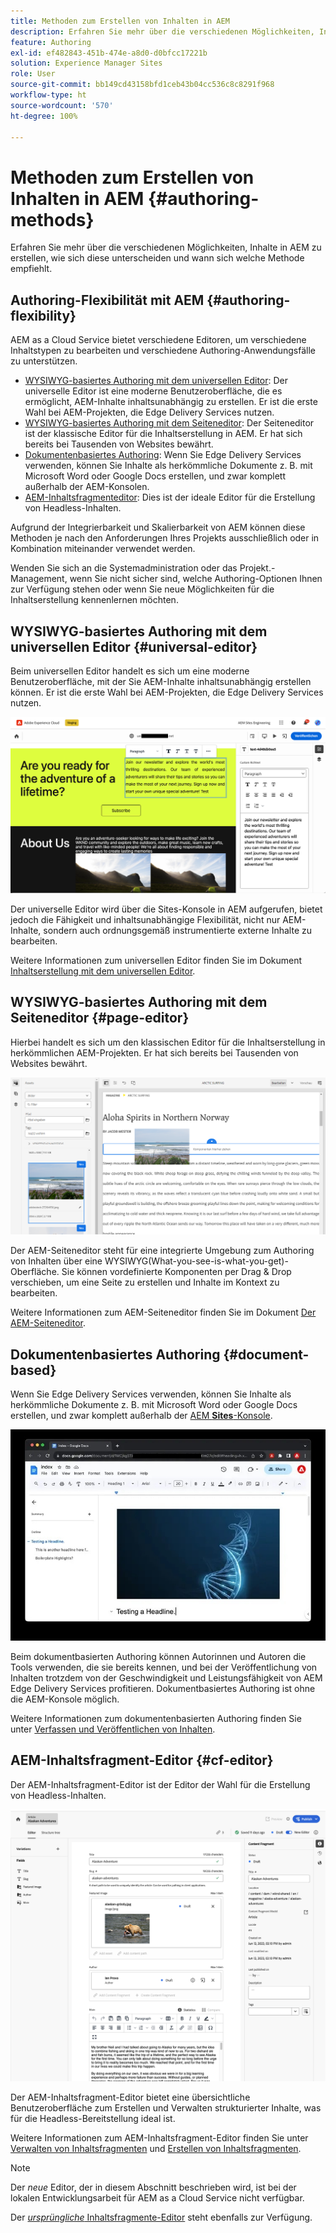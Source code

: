 ```yaml
---
title: Methoden zum Erstellen von Inhalten in AEM
description: Erfahren Sie mehr über die verschiedenen Möglichkeiten, Inhalte in AEM zu erstellen, und wie sich diese unterscheiden.
feature: Authoring
exl-id: ef482843-451b-474e-a8d0-d0bfcc17221b
solution: Experience Manager Sites
role: User
source-git-commit: bb149cd43158bfd1ceb43b04cc536c8c8291f968
workflow-type: ht
source-wordcount: '570'
ht-degree: 100%

---
```


# Methoden zum Erstellen von Inhalten in AEM {#authoring-methods}

Erfahren Sie mehr über die verschiedenen Möglichkeiten, Inhalte in AEM zu erstellen, wie sich diese unterscheiden und wann sich welche Methode empfiehlt.

## Authoring-Flexibilität mit AEM {#authoring-flexibility}

AEM as a Cloud Service bietet verschiedene Editoren, um verschiedene Inhaltstypen zu bearbeiten und verschiedene Authoring-Anwendungsfälle zu unterstützen.

* [WYSIWYG-basiertes Authoring mit dem universellen Editor](#universal-editor): Der universelle Editor ist eine moderne Benutzeroberfläche, die es ermöglicht, AEM-Inhalte inhaltsunabhängig zu erstellen. Er ist die erste Wahl bei AEM-Projekten, die Edge Delivery Services nutzen.
* [WYSIWYG-basiertes Authoring mit dem Seiteneditor](#page-editor): Der Seiteneditor ist der klassische Editor für die Inhaltserstellung in AEM. Er hat sich bereits bei Tausenden von Websites bewährt.
* [Dokumentenbasiertes Authoring](#document-based): Wenn Sie Edge Delivery Services verwenden, können Sie Inhalte als herkömmliche Dokumente z. B. mit Microsoft Word oder Google Docs erstellen, und zwar komplett außerhalb der AEM-Konsolen.
* [AEM-Inhaltsfragmenteditor](#cf-editor): Dies ist der ideale Editor für die Erstellung von Headless-Inhalten.

Aufgrund der Integrierbarkeit und Skalierbarkeit von AEM können diese Methoden je nach den Anforderungen Ihres Projekts ausschließlich oder in Kombination miteinander verwendet werden.

Wenden Sie sich an die Systemadministration oder das Projekt.-Management, wenn Sie nicht sicher sind, welche Authoring-Optionen Ihnen zur Verfügung stehen oder wenn Sie neue Möglichkeiten für die Inhaltserstellung kennenlernen möchten.

## WYSIWYG-basiertes Authoring mit dem universellen Editor {#universal-editor}

Beim universellen Editor handelt es sich um eine moderne Benutzeroberfläche, mit der Sie AEM-Inhalte inhaltsunabhängig erstellen können. Er ist die erste Wahl bei AEM-Projekten, die Edge Delivery Services nutzen.

![Der universelle Editor](assets/authoring-methods-ue.png)

Der universelle Editor wird über die Sites-Konsole in AEM aufgerufen, bietet jedoch die Fähigkeit und inhaltsunabhängige Flexibilität, nicht nur AEM-Inhalte, sondern auch ordnungsgemäß instrumentierte externe Inhalte zu bearbeiten.

Weitere Informationen zum universellen Editor finden Sie im Dokument [Inhaltserstellung mit dem universellen Editor](/help/sites-cloud/authoring/universal-editor/authoring.md).

## WYSIWYG-basiertes Authoring mit dem Seiteneditor {#page-editor}

Hierbei handelt es sich um den klassischen Editor für die Inhaltserstellung in herkömmlichen AEM-Projekten. Er hat sich bereits bei Tausenden von Websites bewährt.

![Der AEM-Seiteneditor](assets/authoring-methods-page-editor.png)

Der AEM-Seiteneditor steht für eine integrierte Umgebung zum Authoring von Inhalten über eine WYSIWYG(What-you-see-is-what-you-get)-Oberfläche. Sie können vordefinierte Komponenten per Drag &amp; Drop verschieben, um eine Seite zu erstellen und Inhalte im Kontext zu bearbeiten.

Weitere Informationen zum AEM-Seiteneditor finden Sie im Dokument [Der AEM-Seiteneditor](/help/sites-cloud/authoring/page-editor/introduction.md).

## Dokumentenbasiertes Authoring  {#document-based}

Wenn Sie Edge Delivery Services verwenden, können Sie Inhalte als herkömmliche Dokumente z. B. mit Microsoft Word oder Google Docs erstellen, und zwar komplett außerhalb der [AEM **Sites**-Konsole](/help/sites-cloud/authoring/sites-console/introduction.md).

![Bearbeiten dokumentbasierter Inhalte](assets/authoring-methods-document.jpg)

Beim dokumentbasierten Authoring können Autorinnen und Autoren die Tools verwenden, die sie bereits kennen, und bei der Veröffentlichung von Inhalten trotzdem von der Geschwindigkeit und Leistungsfähigkeit von AEM Edge Delivery Services profitieren. Dokumentbasiertes Authoring ist ohne die AEM-Konsole möglich.

Weitere Informationen zum dokumentenbasierten Authoring finden Sie unter [Verfassen und Veröffentlichen von Inhalten](https://www.aem.live/docs/aem-authoring).

## AEM-Inhaltsfragment-Editor {#cf-editor}

Der AEM-Inhaltsfragment-Editor ist der Editor der Wahl für die Erstellung von Headless-Inhalten.

![Der AEM-Inhaltsfragment-Editor](assets/authoring-methods-cf-editor.png)

Der AEM-Inhaltsfragment-Editor bietet eine übersichtliche Benutzeroberfläche zum Erstellen und Verwalten strukturierter Inhalte, was für die Headless-Bereitstellung ideal ist.

Weitere Informationen zum AEM-Inhaltsfragment-Editor finden Sie unter [Verwalten von Inhaltsfragmenten](/help/sites-cloud/administering/content-fragments/managing.md) und [Erstellen von Inhaltsfragmenten](/help/sites-cloud/administering/content-fragments/managing.md).

>[!NOTE]
>
>Der *neue* Editor, der in diesem Abschnitt beschrieben wird, ist bei der lokalen Entwicklungsarbeit für AEM as a Cloud Service nicht verfügbar.
>
>Der [*ursprüngliche* Inhaltsfragmente-Editor](/help/assets/content-fragments/content-fragments-variations.md) steht ebenfalls zur Verfügung.
